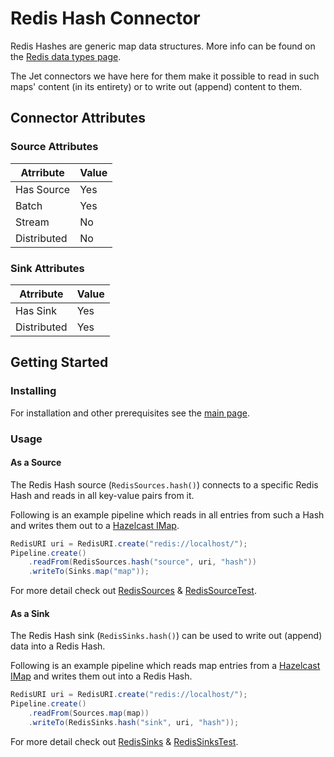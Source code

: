 # Redis Hash Connector

Redis Hashes are generic map data structures. More info can be found on the 
[Redis data types page](https://redis.io/topics/data-types). 

The Jet connectors we have here for them make it possible to read in such maps' content (in its entirety) or 
to write out (append) content to them.  

## Connector Attributes

### Source Attributes
|  Atrribute  | Value |
|-------------|-------|
| Has Source  |  Yes  |
| Batch       |  Yes  |
| Stream      |  No   |
| Distributed |  No   |

### Sink Attributes
|  Atrribute  | Value |
|-------------|-------|
| Has Sink    |  Yes  |
| Distributed |  Yes  |

## Getting Started

### Installing

For installation and other prerequisites see the [main page](README.md#prerequisites-for-all-connectors).

### Usage

#### As a Source

The Redis Hash source (`RedisSources.hash()`) connects to a specific Redis Hash and reads in all key-value pairs from it. 

Following is an example pipeline which reads in all entries from such a Hash and writes them out to a 
[Hazelcast IMap](https://docs.hazelcast.org/docs/latest/manual/html-single/#map).

```java
RedisURI uri = RedisURI.create("redis://localhost/");
Pipeline.create()
    .readFrom(RedisSources.hash("source", uri, "hash"))
    .writeTo(Sinks.map("map"));
```

For more detail check out [RedisSources](src/main/java/com/hazelcast/jet/contrib/redis/RedisSources.java) & 
[RedisSourceTest](src/test/java/com/hazelcast/jet/contrib/redis/RedisSourceTest.java).

#### As a Sink

The Redis Hash sink (`RedisSinks.hash()`) can be used to write out (append) data into a Redis Hash. 

Following is an example pipeline which reads map entries from a 
[Hazelcast IMap](https://docs.hazelcast.org/docs/latest/manual/html-single/#map) and writes them out into a Redis Hash.

```java
RedisURI uri = RedisURI.create("redis://localhost/");
Pipeline.create()
    .readFrom(Sources.map(map))
    .writeTo(RedisSinks.hash("sink", uri, "hash"));
```

For more detail check out [RedisSinks](src/main/java/com/hazelcast/jet/contrib/redis/RedisSinks.java) & 
[RedisSinksTest](src/test/java/com/hazelcast/jet/contrib/redis/RedisSinksTest.java).